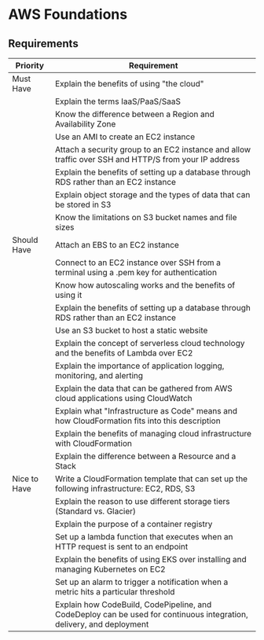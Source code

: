 # AWS Foundations

## Requirements

| Priority     | Requirement                                                                                                                  |
|--------------|------------------------------------------------------------------------------------------------------------------------------|
| Must Have    | Explain the benefits of using "the cloud"                                                                                   |
|     | Explain the terms IaaS/PaaS/SaaS                                                                                            |
|     | Know the difference between a Region and Availability Zone                                                                   |
|     | Use an AMI to create an EC2 instance                                                                                        |
|     | Attach a security group to an EC2 instance and allow traffic over SSH and HTTP/S from your IP address                       |
|     | Explain the benefits of setting up a database through RDS rather than an EC2 instance                                      |
|     | Explain object storage and the types of data that can be stored in S3                                                      |
|     | Know the limitations on S3 bucket names and file sizes                                                                      |
| Should Have  | Attach an EBS to an EC2 instance                                                                                            |
|   | Connect to an EC2 instance over SSH from a terminal using a .pem key for authentication                                     |
|   | Know how autoscaling works and the benefits of using it                                                                     |
|   | Explain the benefits of setting up a database through RDS rather than an EC2 instance                                      |
|   | Use an S3 bucket to host a static website                                                                                    |
|   | Explain the concept of serverless cloud technology and the benefits of Lambda over EC2                                     |
|   | Explain the importance of application logging, monitoring, and alerting                                                      |
|   | Explain the data that can be gathered from AWS cloud applications using CloudWatch                                         |
|   | Explain what "Infrastructure as Code" means and how CloudFormation fits into this description                               |
|   | Explain the benefits of managing cloud infrastructure with CloudFormation                                                      |
|   | Explain the difference between a Resource and a Stack                                                                        |
| Nice to Have | Write a CloudFormation template that can set up the following infrastructure: EC2, RDS, S3                                 |
|  | Explain the reason to use different storage tiers (Standard vs. Glacier)                                                     |
|  | Explain the purpose of a container registry                                                                                 |
|  | Set up a lambda function that executes when an HTTP request is sent to an endpoint                                           |
|  | Explain the benefits of using EKS over installing and managing Kubernetes on EC2                                            |
|  | Set up an alarm to trigger a notification when a metric hits a particular threshold                                          |
|  | Explain how CodeBuild, CodePipeline, and CodeDeploy can be used for continuous integration, delivery, and deployment         |